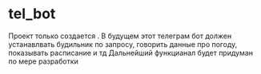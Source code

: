 # tel_bot
Проект только создается .
В будущем этот телеграм бот должен устанавлвать будильник по запросу, говорить данные про погоду, показывать расписание и тд
Дальнейший функцианал будет придуман по мере разработки
